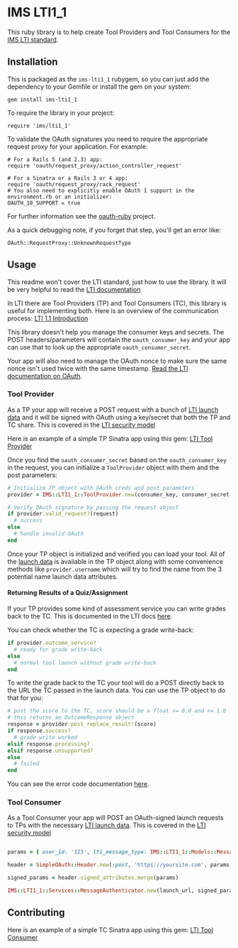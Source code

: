 # IMS LTI1_1

This ruby library is to help create Tool Providers and Tool Consumers for the
[IMS LTI standard](http://www.imsglobal.org/lti/index.html).

## Installation
This is packaged as the `ims-lti1_1` rubygem, so you can just add the dependency to
your Gemfile or install the gem on your system:

    gem install ims-lti1_1

To require the library in your project:

    require 'ims/lti1_1'

To validate the OAuth signatures you need to require the appropriate request
proxy for your application. For example:

    # For a Rails 5 (and 2.3) app:
    require 'oauth/request_proxy/action_controller_request'

    # For a Sinatra or a Rails 3 or 4 app:
    require 'oauth/request_proxy/rack_request'
    # You also need to explicitly enable OAuth 1 support in the environment.rb or an initializer:
    OAUTH_10_SUPPORT = true

For further information see the [oauth-ruby](https://github.com/oauth-xx/oauth-ruby) project.

As a quick debugging note, if you forget that step, you'll get an error like:

    OAuth::RequestProxy::UnknownRequestType

## Usage
This readme won't cover the LTI standard, just how to use the library. It will be
very helpful to read the [LTI documentation](http://www.imsglobal.org/lti/index.html)

In LTI there are Tool Providers (TP) and Tool Consumers (TC), this library is
useful for implementing both. Here is an overview of the communication process:
[LTI 1.1 Introduction](http://www.imsglobal.org/LTI/v1p1/ltiIMGv1p1.html#_Toc319560461)

This library doesn't help you manage the consumer keys and secrets. The POST
headers/parameters will contain the `oauth_consumer_key` and your app can use
that to look up the appropriate `oauth_consumer_secret`.

Your app will also need to manage the OAuth nonce to make sure the same nonce
isn't used twice with the same timestamp. [Read the LTI documentation on OAuth](http://www.imsglobal.org/LTI/v1p1/ltiIMGv1p1.html#_Toc319560468).

### Tool Provider
As a TP your app will receive a POST request with a bunch of
[LTI launch data](http://www.imsglobal.org/LTI/v1p1/ltiIMGv1p1.html#_Toc319560465)
and it will be signed with OAuth using a key/secret that both the TP and TC share.
This is covered in the [LTI security model](http://www.imsglobal.org/LTI/v1p1/ltiIMGv1p1.html#_Toc319560466)

Here is an example of a simple TP Sinatra app using this gem:
[LTI Tool Provider](https://github.com/instructure/lti1_tool_provider_example)

Once you find the `oauth_consumer_secret` based on the `oauth_consumer_key` in
the request, you can initialize a `ToolProvider` object with them and the post parameters:

```ruby
# Initialize TP object with OAuth creds and post parameters
provider = IMS::LTI1_1::ToolProvider.new(consumer_key, consumer_secret, params)

# Verify OAuth signature by passing the request object
if provider.valid_request?(request)
  # success
else
  # handle invalid OAuth
end
```

Once your TP object is initialized and verified you can load your tool. All of the
[launch data](http://www.imsglobal.org/LTI/v1p1/ltiIMGv1p1.html#_Toc319560465)
is available in the TP object along with some convenience methods like `provider.username`
which will try to find the name from the 3 potential name launch data attributes.

#### Returning Results of a Quiz/Assignment
If your TP provides some kind of assessment service you can write grades back to
the TC. This is documented in the LTI docs [here](http://www.imsglobal.org/LTI/v1p1/ltiIMGv1p1.html#_Toc319560471).

You can check whether the TC is expecting a grade write-back:

```ruby
if provider.outcome_service?
  # ready for grade write-back
else
  # normal tool launch without grade write-back
end
```

To write the grade back to the TC your tool will do a POST directly back to the
URL the TC passed in the launch data. You can use the TP object to do that for you:

```ruby
# post the score to the TC, score should be a float >= 0.0 and <= 1.0
# this returns an OutcomeResponse object
response = provider.post_replace_result!(score)
if response.success?
  # grade write worked
elsif response.processing?
elsif response.unsupported?
else
  # failed
end
```

You can see the error code documentation
[here](http://www.imsglobal.org/gws/gwsv1p0/imsgws_baseProfv1p0.html#1639667).

### Tool Consumer
As a Tool Consumer your app will POST an OAuth-signed launch requests to TPs with the necessary
[LTI launch data](http://www.imsglobal.org/LTI/v1p1/ltiIMGv1p1.html#_Toc319560465).
This is covered in the [LTI security model](http://www.imsglobal.org/LTI/v1p1/ltiIMGv1p1.html#_Toc319560466)

```ruby

params = { user_id: '123', lti_message_type: IMS::LTI1_1::Models::Messages::BasicLTI1_1LaunchRequest::MESSAGE_TYPE }

header = SimpleOAuth::Header.new(:post, 'https://yoursite.com', params, consumer_key: oauth_consumer_key, consumer_secret: secret)

signed_params = header.signed_attributes.merge(params)

IMS::LTI1_1::Services::MessageAuthenticator.new(launch_url, signed_params, secret)

```

## Contributing
Here is an example of a simple TC Sinatra app using this gem:
[LTI Tool Consumer](https://github.com/instructure/lti_tool_consumer_example)
